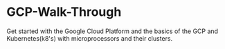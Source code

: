 # GCP-Walk-Through
Get started with the Google Cloud Platform and the basics of the GCP and Kubernetes(k8's) with microprocessors and their clusters.
